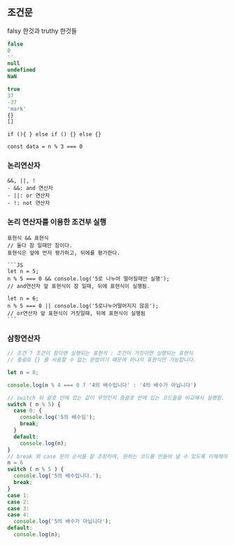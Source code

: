 ## 조건문
falsy 한것과 truthy 한것들
  ```js
  false
  0
  ''
  null
  undefined
  NaN
  ```
  ```js
  true
  37
  -37
  'mark'
  {}
  []
  ```
  `` if (){ } else if () {} else {} ``
  ``` JS
  const data = n % 3 === 0

  ```
  ### 논리연산자
    &&, ||, !
    - &&: and 연산자
    - ||: or 연산자
    - !: not 연산자
  ### 논리 연산자를 이용한 조건부 실행
    표현식 && 표현식
    // 둘다 참 일때만 참이다.
    표현식은 앞에 먼저 평가하고, 뒤에를 평가한다.

    ```JS
    let n = 5;
    n % 5 === 0 && console.log('5로 나누어 떨어질때만 실행');
    // and연산자 앞 표현식이 참 일때, 뒤에 표현식이 실행됨.

    let n = 6;
    n % 5 === 0 || console.log('5로나누어떨어지지 않음');
    // or연산자 앞 표현식이 거짓일때, 뒤에 표현식이 실행됨
    ```

### 삼항연산자
```js
// 조건 ? 조건이 참이면 실행되는 표현식 : 조건이 거짓이면 실행되는 표현식
// 중괄호 {} 를 사용할 수 없는 문법이기 떄문에 하나의 표현식만 가능합니다.

let n = 8;

console.log(n % 4 === 0 ? '4의 배수입니다' : '4의 배수가 아닙니다')

// switch 뒤 괄호 안에 있는 값이 무엇인지 중괄호 안에 있는 코드들을 비교해서 실행함.
switch ( n % 5) {
  case 0: {
    console.log('5의 배수임');
    break;
  }
  default:
    console.log(n);
}
// break 와 case 문의 순서를 잘 조정하여, 원하는 코드를 만들어 낼 수 있도록 이해해야함.
n = 6
switch ( n % 5 ) {
  console.log('5의 배수입니다.');
  break;
}
case 1:
case 2:
case 3:
case 4:
  console.log('5의 배수가 아닙니다');
default:
  console.log(n);
```